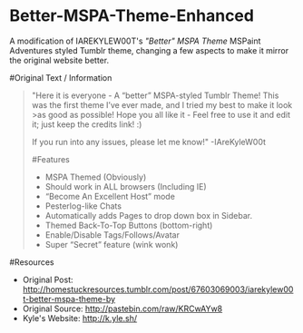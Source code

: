 # Better-MSPA-Theme-Enhanced
A modification of IAREKYLEW00T's *"Better" MSPA Theme* MSPaint Adventures styled Tumblr theme, changing a few aspects to make it mirror the original website better.

#Original Text / Information
>"Here it is everyone - A “better” MSPA-styled Tumblr Theme! This was the first theme I’ve ever made, and I tried my best to make it look >as good as possible! Hope you all like it - Feel free to use it and edit it; just keep the credits link! :)
>
>If you run into any issues, please let me know!" -IAreKyleW00t
>
>
>#Features
>- MSPA Themed (Obviously)
>- Should work in ALL browsers (Including IE)
>- “Become An Excellent Host” mode
>- Pesterlog-like Chats
>- Automatically adds Pages to drop down box in Sidebar.
>- Themed Back-To-Top Buttons (bottom-right)
>- Enable/Disable Tags/Follows/Avatar
>- Super “Secret” feature (wink wonk)

#Resources
- Original Post: http://homestuckresources.tumblr.com/post/67603069003/iarekylew00t-better-mspa-theme-by
- Original Source: http://pastebin.com/raw/KRCwAYw8
- Kyle's Website: http://k.yle.sh/
